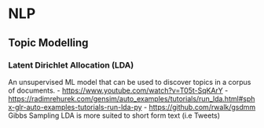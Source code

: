 # NLP

## Topic Modelling
### Latent Dirichlet Allocation (LDA)
An unsupervised ML model that can be used to discover topics in a corpus of documents.
    - https://www.youtube.com/watch?v=T05t-SqKArY
    - https://radimrehurek.com/gensim/auto_examples/tutorials/run_lda.html#sphx-glr-auto-examples-tutorials-run-lda-py
    - https://github.com/rwalk/gsdmm
Gibbs Sampling LDA is more suited to short form text (i.e Tweets)



